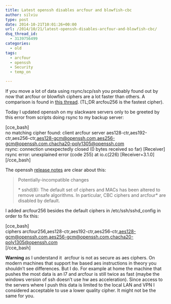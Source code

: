 ```yaml
---
title: Latest openssh disables arcfour and blowfish-cbc
author: silviu
type: post
date: 2014-10-21T10:01:26+00:00
url: /2014/10/21/latest-openssh-disables-arcfour-and-blowfish-cbc/
dsq_thread_id:
  - 3139756499
categories:
  - old
tags:
  - arcfour
  - openssh
  - Security
  - temp_on

---
```

If you move a lot of data using rsync/scp/ssh you probably found out by now that arcfour or blowfish ciphers are a lot faster than others. A comparison is found in [this thread][1]. (TL;DR arcfou256 is the fastest cipher).

Today I updated openssh on my slackware servers only to be greeted by this error from scripts doing rsync to my backup server:

[cce_bash]  
no matching cipher found: client arcfour server aes128-ctr,aes192-ctr,aes256-ctr,aes128-gcm@openssh.com,aes256-gcm@openssh.com,chacha20-poly1305@openssh.com  
rsync: connection unexpectedly closed (0 bytes received so far) [Receiver]  
rsync error: unexplained error (code 255) at io.c(226) [Receiver=3.1.0]  
[/cce_bash]

The openssh [release notes][2] are clear about this:

> Potentially-incompatible changes
> 
> \* sshd(8): The default set of ciphers and MACs has been altered to remove unsafe algorithms. In particular, CBC ciphers and arcfour\* are disabled by default.

I added arcfour256 besides the default ciphers in /etc/ssh/sshd_config in order to fix this:

[cce_bash]  
ciphers arcfour256,aes128-ctr,aes192-ctr,aes256-ctr,aes128-gcm@openssh.com,aes256-gcm@openssh.com,chacha20-poly1305@openssh.com  
[/cce_bash]

**Warning** as I understand it  arcfour is not as secure as aes ciphers. On modern machines that support hw based aes instructions in theory you shouldn&#8217;t see differences. But I do. For example at home the machine that pushes the most data is an I7 and arcfour is still twice as fast (maybe the windows version of ssh doesn&#8217;t use hw aes acceleration). Since access to the servers where I push this data is limited to the local LAN and VPN I considered acceptable to use a lower quality cipher. It might not be the same for you.

 [1]: https://bbs.archlinux.org/viewtopic.php?id=136713
 [2]: http://www.openssh.com/txt/release-6.7
